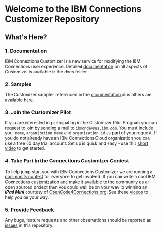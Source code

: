# Welcome to the IBM Connections Customizer Repository 

## What's Here?
### 1. Documentation
IBM Connections Customizer is a new service for modifying the IBM Connections user experience. Detailed [documentation][1] on all aspects of Customizer is available in the docs folder. 

### 2. Samples
The Customizer samples referenced in the [documentation][1] plus others are available [here][2].

### 3. Join the Customizer Pilot 
If you are interested in participating in the Customizer Pilot Program you can request to join by sending a mail to `ibmcndev@us.ibm.com`. You must include your `name`, `organization name` and `organization id` as part of your request. If you do not already have an IBM Connections Cloud organization you can use a free 60 day trial account. Set up is quick and easy - use this [short video][4] to get started.

### 4. Take Part in the Connections Customizer Contest
To help jump start you with IBM Connections Customizer we are running a [community contest][7] for everyone to get involved. If you can write a cool IBM Connections customization and make it available to the community as an open sourced project then you could well be on your way to winning an ***iPad Mini*** courtesy of [OpenCode4Connections.org][5]. See these [videos][8] to help you on your way.

### 5. Provide Feedback
Any bugs, feature requests and other observations should be reported as [issues][3] in this repository. 

[1]: https://github.com/ibmcnxdev/customizer/blob/master/docs/IBMConnectionsCustomizer.pdf
[2]: https://github.com/ibmcnxdev/customizer/tree/master/samples
[3]: https://github.com/ibmcnxdev/customizer/issues
[4]: https://opencode4connections.org/oc4c/customizer.xsp?key=ccc-episode2
[5]: http://opencode4connections.org/
[6]: http://opencode4connections.org/
[7]: https://opencode4connections.org/oc4c.nsf/page.xsp?key=ccc-contest
[8]: https://www.youtube.com/playlist?list=PLaDSIoof-i95DcgxaxGgl3tdziBdyEfuE
